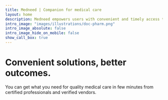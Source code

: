 ```yaml
---
title: Medneed | Companion for medical care
layout: home
description: Medneed empowers users with convenient and timely access to solutions they need for quality medical care.
intro_image: "images/illustrations/doc-pharm.png"
intro_image_absolute: false
intro_image_hide_on_mobile: false
show_call_box: true
---
```


# Convenient solutions, better outcomes.

You can get what you need for quality medical care in few minutes from certified professionals and verified vendors.


